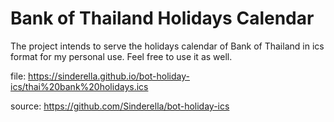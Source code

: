 # Bank of Thailand Holidays Calendar

The project intends to serve the holidays calendar of Bank of Thailand in ics format for my personal use. Feel free to use it as well.

file: <https://sinderella.github.io/bot-holiday-ics/thai%20bank%20holidays.ics>

source: <https://github.com/Sinderella/bot-holiday-ics>

